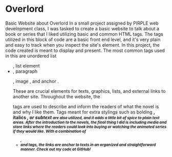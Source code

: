 # Overlord
Basic Website about Overlord
In a small project assigned by PIRPLE web development class, I was tasked to create a basic website to talk about a book or series that I liked utilizing basic and common HTML tags. 
The tags utilized in this block of code are a basic front end level, and it's very plain and easy to track when you inspect the site's element. 
In this project, the code created is meant to display and present. 
The most common tags used in this are unordered list <ul>, list element <li>, paragraph <p>, image <img>, and anchor <a>. 

These are crucial elements for texts, graphics, lists, and external links to another site. 
Throughout the website, the <p> tags are used to describe and inform the readers of what the novel is and why I like them. 
Tags meant for extra stylings such as bolding <strong>, italics <i>, or subtext <small> are also utilized, and it adds a little bit of spice to plain text areas. 
After the introduction to the novels, 
the final thing I did is including media and store links where the readers could look into buying or watching the animated series if they would like. 
With a combination of <ul>, <li> and <a> tags, the links are anchor to texts in an organized and straightforward manner. 
Check out my code at GitHub!
